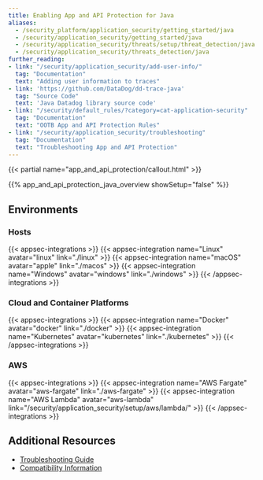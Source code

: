 ```yaml
---
title: Enabling App and API Protection for Java
aliases:
  - /security_platform/application_security/getting_started/java
  - /security/application_security/getting_started/java
  - /security/application_security/threats/setup/threat_detection/java
  - /security/application_security/threats_detection/java
further_reading:
- link: "/security/application_security/add-user-info/"
  tag: "Documentation"
  text: "Adding user information to traces"
- link: 'https://github.com/DataDog/dd-trace-java'
  tag: "Source Code"
  text: 'Java Datadog library source code'
- link: "/security/default_rules/?category=cat-application-security"
  tag: "Documentation"
  text: "OOTB App and API Protection Rules"
- link: "/security/application_security/troubleshooting"
  tag: "Documentation"
  text: "Troubleshooting App and API Protection"
---
```

{{< partial name="app_and_api_protection/callout.html" >}}

{{% app_and_api_protection_java_overview showSetup="false" %}}

## Environments

### Hosts
{{< appsec-integrations >}}
  {{< appsec-integration name="Linux" avatar="linux" link="./linux" >}}
  {{< appsec-integration name="macOS" avatar="apple" link="./macos" >}}
  {{< appsec-integration name="Windows" avatar="windows" link="./windows" >}}
{{< /appsec-integrations >}}

### Cloud and Container Platforms
{{< appsec-integrations >}}
{{< appsec-integration name="Docker" avatar="docker" link="./docker" >}}
{{< appsec-integration name="Kubernetes" avatar="kubernetes" link="./kubernetes" >}}
{{< /appsec-integrations >}}

### AWS
{{< appsec-integrations >}}
{{< appsec-integration name="AWS Fargate" avatar="aws-fargate" link="./aws-fargate" >}}
{{< appsec-integration name="AWS Lambda" avatar="aws-lambda" link="/security/application_security/setup/aws/lambda/" >}}
{{< /appsec-integrations >}}

## Additional Resources

- [Troubleshooting Guide][1]
- [Compatibility Information][2]

[1]: /security/application_security/setup/java/troubleshooting
[2]: /security/application_security/setup/java/compatibility
